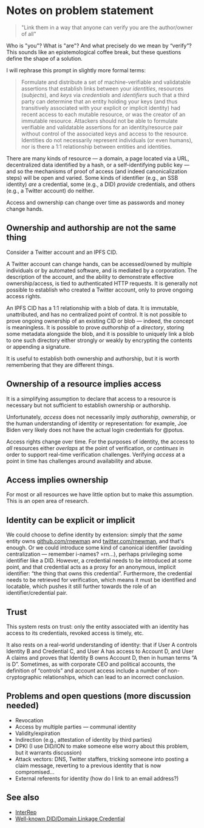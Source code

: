 # Notes on problem statement

> "Link them in a way that anyone can verify you are the author/owner of all"

Who is "you"? What is "are"? And what precisely do we mean by “verify”? This sounds like an epistemological coffee break, but these questions define the shape of a solution.

I will rephrase this prompt in slightly more formal terms:

> Formulate and distribute a set of machine-verifiable and validatable assertions that establish links between your *identities*, resources (*subjects*), and *keys* via *credentials* and *identifiers* such that a third party can determine that an entity holding your keys (and thus transitively associated with your explicit or implicit identity) had recent access to each mutable resource, or was the creator of an immutable resource. Attackers should not be able to formulate verifiable and validatable assertions for an identity/resource pair without control of the associated keys and access to the resource. Identities do not necessarily represent individuals (or even humans), nor is there a 1:1 relationship between entities and identities.

There are many kinds of resource — a domain, a page located via a URL, decentralized data identified by a hash, or a self-identifying public key — and so the mechanisms of proof of access (and indeed canonicalization steps) will be open and varied. Some kinds of identifier (e.g., an SSB identity) *are* a credential, some (e.g., a DID) *provide* credentials, and others (e.g., a Twitter account) do neither.

Access and ownership can change over time as passwords and money change hands.

## Ownership and authorship are not the same thing

Consider a Twitter account and an IPFS CID.

A Twitter account can change hands, can be accessed/owned by multiple individuals or by automated software, and is mediated by a corporation. The description of the account, and the ability to demonstrate effective ownership/access, is tied to authenticated HTTP requests. It is generally not possible to establish who created a Twitter account, only to prove ongoing access rights.

An IPFS CID has a 1:1 relationship with a blob of data. It is immutable, unattributed, and has no centralized point of control. It is not possible to prove ongoing ownership of an existing CID or blob — indeed, the concept is meaningless. It is possible to prove *authorship* of a *directory*, storing some metadata alongside the blob, and it is possible to uniquely link a blob to one such directory either strongly or weakly by encrypting the contents or appending a signature.

It is useful to establish both ownership and authorship, but it is worth remembering that they are different things.

## Ownership of a resource implies access

It is a simplifying assumption to declare that access to a resource is necessary but not sufficient to establish ownership or authorship.

Unfortunately, *access* does not necessarily imply *authorship*, *ownership*, or the human understanding of identity or representation: for example, Joe Biden very likely does not have the actual login credentials for @potus.

Access rights change over time. For the purposes of identity, the access to *all* resources either *overlaps* at the point of verification, or *continues* in order to support real-time verification challenges. Verifying *access* at a point in time has challenges around availability and abuse.

## Access implies ownership

For most or all resources we have little option but to make this assumption. This is an open area of research.

## Identity can be explicit or implicit

We could choose to define identity by extension: simply that *the same* entity owns [github.com/rnewman](http://github.com/rnewman) and [twitter.com/rnewman](http://twitter.com/rnewman), and that's enough. Or we could introduce some kind of canonical identifier (avoiding centralization — remember i-names? =rn…), perhaps privileging some identifier like a DID. However, a credential needs to be introduced at some point, and that credential acts as a proxy for an anonymous, implicit identifier: “the thing that owns this credential”. Furthermore, the credential needs to be retrieved for verification, which means it must be identified and locatable, which pushes it still further towards the role of an identifier/credential pair.

## Trust

This system rests on trust: only the entity associated with an identity has access to its credentials, revoked access is timely, etc.

It also rests on a real-world understanding of identity: that if User A controls Identity B and Credential C, and User A has access to Account D, and User A claims and proves that Identity B owns Account D, then in human terms “A is D”. Sometimes, as with corporate CEO and political accounts, the definition of “controls” and account access include a number of non-cryptographic relationships, which can lead to an incorrect conclusion.

## Problems and open questions (more discussion needed)

* Revocation
* Access by multiple parties — communal identity
* Validity/expiration
* Indirection (e.g., attestation of identity by third parties)
* DPKI (I use DID/ION to make someone else worry about this problem, but it warrants discussion)
* Attack vectors: DNS, Twitter staffers, tricking someone into posting a claim message, reverting to a previous identity that is now compromised…
* External referents for identity (how do I link to an email address?)

## See also

* [InterRep](https://jaygraber.medium.com/introducing-interrep-255d3f56682)
* [Well-known DID/Domain Linkage Credential](https://identity.foundation/.well-known/resources/did-configuration/)